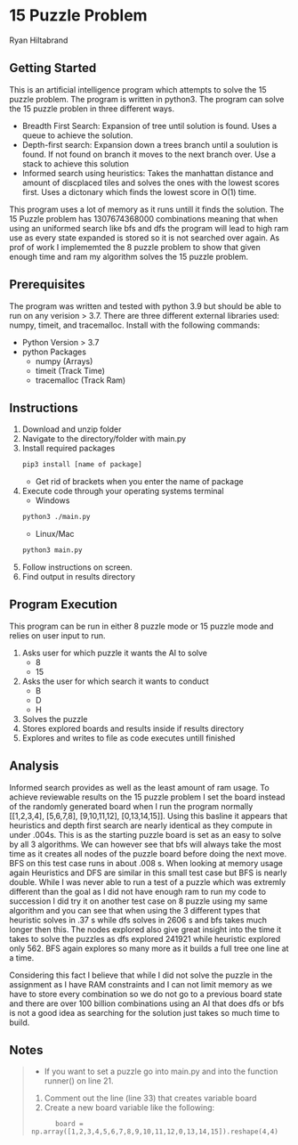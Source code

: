 # 15 Puzzle Problem

Ryan Hiltabrand

## Getting Started

This is an artificial intelligence program which attempts to solve the 15 puzzle problem. The program is written in python3. The program can solve the 15 puzzle problen in three different ways. 

* Breadth First Search: Expansion of tree until solution is found. Uses a queue to achieve the solution.
* Depth-first search: Expansion down a trees branch until a soulution is found. If not found on branch it moves to the next branch over. Use a stack to achieve this solution
* Informed search using heuristics: Takes the manhattan distance and amount of discplaced tiles and solves the ones with the lowest scores first. Uses a dictonary which finds the lowest score in O(1) time.

This program uses a lot of memory as it runs untill it finds the solution. The 15 Puzzle problem has 
1307674368000 combinations meaning that when using an uniformed search like bfs and dfs the program will lead to high ram use as every state expanded is stored so it is not searched over again. As prof of work I implememted the 8 puzzle problem to show that given enough time and ram my algorithm solves the 15 puzzle problem.
  
## Prerequisites

The program was written and tested with python 3.9 but should be able to run on any verision > 3.7.
There are three different external libraries used: numpy, timeit, and tracemalloc. Install with the following commands:

* Python Version > 3.7
* python Packages
  * numpy (Arrays)
  * timeit (Track Time)
  * tracemalloc (Track Ram)

## Instructions

1. Download and unzip folder
2. Navigate to the directory/folder with main.py
3. Install required packages
   ```sh
   pip3 install [name of package]
   ```
    * Get rid of brackets when you enter the name of package
4. Execute code through your operating systems terminal
   * Windows
   ```sh
   python3 ./main.py
   ```
   * Linux/Mac
   ```sh
   python3 main.py
   ```
5. Follow instructions on screen.
6. Find output in results directory

## Program Execution

This program can be run in either 8 puzzle mode or 15 puzzle mode and relies on user input to run.

1. Asks user for which puzzle it wants the AI to solve
   * 8
   * 15
2. Asks the user for which search it wants to conduct
   * B
   * D
   * H
3. Solves the puzzle
4. Stores explored boards and results inside if results directory
5. Explores and writes to file as code executes untill finished

## Analysis

Informed search provides as well as the least amount of ram usage. To achieve reviewable results on the 15 puzzle problem I set the board instead of the randomly generated board when I run the program normally [[1,2,3,4], [5,6,7,8], [9,10,11,12], [0,13,14,15]]. Using this basline it appears that heuristics and depth first search are nearly identical as they compute in under .004s. This is as the starting puzzle board is set as an easy to solve by all 3 algorithms. We can however see that bfs will always take the most time as it creates all nodes of the puzzle board before doing the next move. BFS on this test case runs in about .008 s. When looking at memory usage again Heuristics and DFS are similar in this small test case but BFS is nearly double. While I was never able to run a test of a puzzle which was extremly different than the goal as I did not have enough ram to run my code to succession I did try it on another test case on 8 puzzle using my same algorithm and you can see that when using the 3 different types that heuristic solves in .37 s while dfs solves in 2606 s and bfs takes much longer then this. The nodes explored also give great insight into the time it takes to solve the puzzles as dfs explored 241921 while heuristic explored only 562. BFS again explores so many more as it builds a full tree one line at a time. 

Considering this fact I believe that while I did not solve the puzzle in the assignment as I have RAM constraints and I can not limit memory as we have to store every combination so we do not go to a previous board state and there are over 100 billion combinations using an AI that does dfs or bfs is not a good idea as searching for the solution just takes so much time to build.

## Notes

> * If you want to set a puzzle go into main.py and into the function runner() on line 21.
> 1. Comment out the line (line 33) that creates variable board
> 2. Create a new board variable like the following:
> ```py3
>       board = np.array([1,2,3,4,5,6,7,8,9,10,11,12,0,13,14,15]).reshape(4,4)
>  ```
